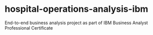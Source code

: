 # hospital-operations-analysis-ibm
End-to-end business analysis project as part of IBM Business Analyst Professional Certificate
